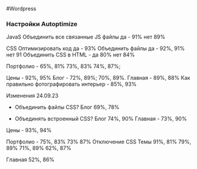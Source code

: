 #Wordpress 

### Настройки Autoptimize

JavaS
Объединить все связанные JS файлы    да - 91% нет 89%


CSS
Оптимизировать код  да - 93%
Объединить файлы да - 92%, 91% нет 91
Объединить CSS в HTML -  да 80%  нет 84%



Портфолио - 65%, 81%    73%, 83%    74%, 87%; 


Цены - 92%, 95%
Блог - 72%, 89%; 70%, 89%.
Главная - 89%, 88%
Как правильно фотографировать интерьер - 85%, 93%


Изменения 24.09.23
- Объединить файлы CSS?
Блог 69%, 78%


- Объединять встроенный CSS?
Блог 74%, 90%
Главная - 73%, 90%

Цены - 93%, 94%

Портфолио - 75%, 83%  73% 87% 
Отключение CSS Темы 91%, 81%  79%, 89%  71%, 89%   62%, 87%

Главная 52%, 86%